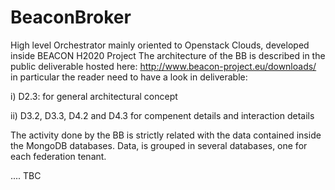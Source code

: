 # BeaconBroker
High level Orchestrator mainly oriented to Openstack Clouds, developed inside BEACON H2020 Project
The architecture of the BB is described in the public deliverable hosted here: http://www.beacon-project.eu/downloads/
in particular the reader need to have a look in deliverable:

 i)        D2.3: for general architectural concept
 
 ii)       D3.2, D3.3, D4.2 and D4.3 for compenent details and interaction details
 
The activity done by the BB is strictly related with the data contained inside the MongoDB databases.
Data, is grouped in several databases, one for each federation tenant. 

....
TBC
